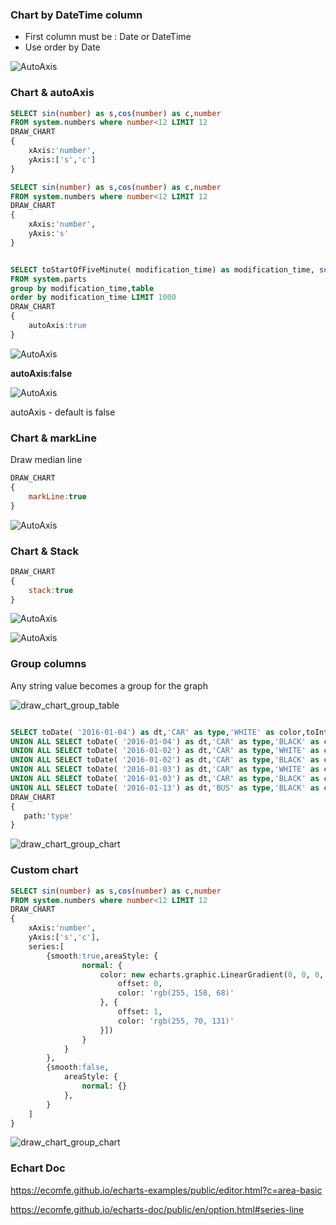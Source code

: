 ### Chart by DateTime column

* First column must be : Date or DateTime
* Use order by Date

![AutoAxis](/img/draw-chart-datetime.png)

### Chart & autoAxis
```SQL
SELECT sin(number) as s,cos(number) as c,number
FROM system.numbers where number<12 LIMIT 12
DRAW_CHART
{
    xAxis:'number',
    yAxis:['s','c']
}
```

```SQL
SELECT sin(number) as s,cos(number) as c,number
FROM system.numbers where number<12 LIMIT 12
DRAW_CHART
{
    xAxis:'number',
    yAxis:'s'
}
```





```SQL

SELECT toStartOfFiveMinute( modification_time) as modification_time, sum(bytes) as bytes,sum(marks) as marks,table
FROM system.parts
group by modification_time,table
order by modification_time LIMIT 1000
DRAW_CHART
{
    autoAxis:true
}
```

![AutoAxis](/img/draw-chart-autoAxis.png)

**autoAxis:false**


![AutoAxis](/img/draw-chart-noautoAxis.png)


autoAxis - default is false

### Chart & markLine

Draw median line


```javascript
DRAW_CHART
{
    markLine:true
}
```

![AutoAxis](/img/draw-chart-markLine.png)


### Chart & Stack


```javascript
DRAW_CHART
{
    stack:true
}
```

![AutoAxis](/img/draw-chart-stack.png)

![AutoAxis](/img/draw-chart-stack-bar.png)


### Group columns

Any string value becomes a group for the graph

 

![draw_chart_group_table](/img/draw_chart_group_table.png)



```sql

SELECT toDate( '2016-01-04') as dt,'CAR' as type,'WHITE' as color,toInt16(2000) as cost,122 as width
UNION ALL SELECT toDate( '2016-01-04') as dt,'CAR' as type,'BLACK' as color,toInt16(2100) as cost,121 as width
UNION ALL SELECT toDate( '2016-01-02') as dt,'CAR' as type,'WHITE' as color,toInt16(2200) as cost,100 as width
UNION ALL SELECT toDate( '2016-01-02') as dt,'CAR' as type,'BLACK' as color,toInt16(2300) as cost,99 as width
UNION ALL SELECT toDate( '2016-01-03') as dt,'CAR' as type,'WHITE' as color,toInt16(2400) as cost,110 as width
UNION ALL SELECT toDate( '2016-01-03') as dt,'CAR' as type,'BLACK' as color,toInt16(2500) as cost,112 as width
UNION ALL SELECT toDate( '2016-01-13') as dt,'BUS' as type,'BLACK' as color,toInt16(2500) as cost,112 as width
DRAW_CHART 
{
   path:'type'
}


```



![draw_chart_group_chart](/img/draw_chart_group_chart.png)



### Custom chart

```sql
SELECT sin(number) as s,cos(number) as c,number
FROM system.numbers where number<12 LIMIT 12
DRAW_CHART
{
    xAxis:'number',
    yAxis:['s','c'],
    series:[
        {smooth:true,areaStyle: {
                normal: {
                    color: new echarts.graphic.LinearGradient(0, 0, 0, 1, [{
                        offset: 0,
                        color: 'rgb(255, 158, 68)'
                    }, {
                        offset: 1,
                        color: 'rgb(255, 70, 131)'
                    }])
                }
            }
        },
        {smooth:false,
            areaStyle: {
                normal: {}
            },
        }
    ]
}
```

![draw_chart_group_chart](/img/draw-chart-custom1Chart.png)



### Echart Doc

https://ecomfe.github.io/echarts-examples/public/editor.html?c=area-basic


https://ecomfe.github.io/echarts-doc/public/en/option.html#series-line
